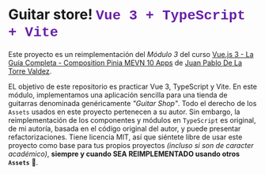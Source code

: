 # Guitar store! <span style="color:#6b21a8;font-family:ui-monospace,SFMono-Regular,'Liberation Mono','Courier New',monospace;font-size:1.75rem;line-height:1.2;">Vue 3 + TypeScript + Vite</span>

Este proyecto es un reimplementación del _Módulo 3_ del curso [Vue.js 3 - La Guía Completa - Composition Pinia MEVN 10 Apps](https://www.udemy.com/course/vuejs-la-guia-completa-composition-pinia-mevn-creando-proyectos-reales/) de [Juan Pablo De La Torre Valdez](https://www.udemy.com/user/juanpablodelatorrevaldez/).

EL objetivo de este repositorio es practicar Vue 3, TypeScript y Vite. En este módulo, implementamos una aplicación sencilla para una tienda de guitarras denominada genéricamente _"Guitar Shop"_. Todo el derecho de los `Assets` usados en este proyecto pertenecen a su autor. Sin embargo, la reimplementación de los componentes y módulos en `TypeScript` es original, de mi autoría, basada en el código original del autor, y puede presentar refactorizaciones. Tiene licencia MIT, así que siéntete libre de usar este proyecto como base para tus propios proyectos _(incluso si son de caracter académico)_, **siempre y cuando SEA REIMPLEMENTADO usando otros `Assets`** 🙂.
